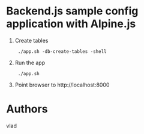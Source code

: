 # Backend.js sample config application with Alpine.js

1. Create tables

        ./app.sh -db-create-tables -shell

3. Run the app

        ./app.sh

4. Point browser to http://localhost:8000


# Authors
vlad

